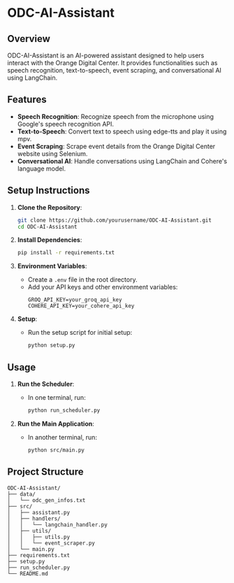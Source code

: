 # ODC-AI-Assistant

## Overview

ODC-AI-Assistant is an AI-powered assistant designed to help users interact with the Orange Digital Center. It provides functionalities such as speech recognition, text-to-speech, event scraping, and conversational AI using LangChain.

## Features

- **Speech Recognition**: Recognize speech from the microphone using Google's speech recognition API.
- **Text-to-Speech**: Convert text to speech using edge-tts and play it using mpv.
- **Event Scraping**: Scrape event details from the Orange Digital Center website using Selenium.
- **Conversational AI**: Handle conversations using LangChain and Cohere's language model.

## Setup Instructions

1. **Clone the Repository**:
    ```sh
    git clone https://github.com/yourusername/ODC-AI-Assistant.git
    cd ODC-AI-Assistant
    ```

2. **Install Dependencies**:
    ```sh
    pip install -r requirements.txt
    ```

3. **Environment Variables**:
    - Create a `.env` file in the root directory.
    - Add your API keys and other environment variables:
        ```
        GROQ_API_KEY=your_groq_api_key
        COHERE_API_KEY=your_cohere_api_key
        ```

4. **Setup**:
    - Run the setup script for initial setup:
        ```sh
        python setup.py
        ```

## Usage

1. **Run the Scheduler**:
    - In one terminal, run:
        ```sh
        python run_scheduler.py
        ```

2. **Run the Main Application**:
    - In another terminal, run:
        ```sh
        python src/main.py
        ```

## Project Structure

```
ODC-AI-Assistant/
├── data/
│   └── odc_gen_infos.txt
├── src/
│   ├── assistant.py
│   ├── handlers/
│   │   └── langchain_handler.py
│   ├── utils/
│   │   ├── utils.py
│   │   └── event_scraper.py
│   └── main.py
├── requirements.txt
├── setup.py
├── run_scheduler.py
└── README.md
```
